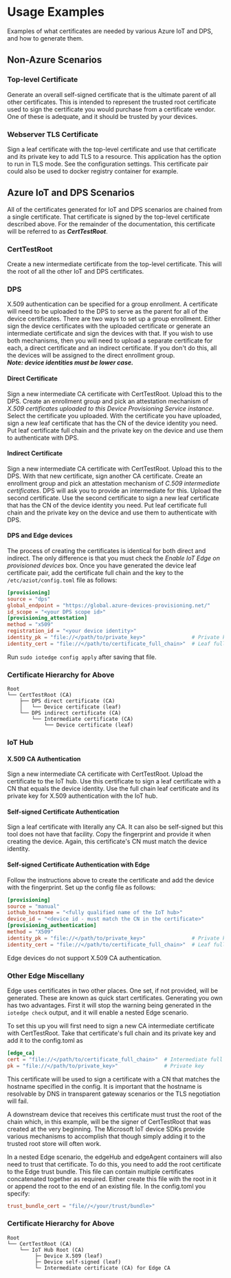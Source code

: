 # Usage Examples

Examples of what certificates are needed by various Azure IoT and DPS, and how to generate them.
## Non-Azure Scenarios
### Top-level Certificate
Generate an overall self-signed certificate that is the ultimate parent of all other certificates. This is intended to represent the trusted root certificate used to sign the certificate you would purchase from a certificate vendor. One of these is adequate, and it should be trusted by your devices.
### Webserver TLS Certificate
Sign a leaf certificate with the top-level certificate and use that certificate and its private key to add TLS to a resource. This application has the option to run in TLS mode. See the configuration settings. This certificate pair could also be used to docker registry container for example.
## Azure IoT and DPS Scenarios
All of the certificates generated for IoT and DPS scenarios are chained from a single certificate. That certificate is signed by the top-level certificate described above. For the remainder of the documentation, this certificate will be referred to as **_CertTestRoot_**.
### CertTestRoot
Create a new intermediate certificate from the top-level certificate. This will the root of all the other IoT and DPS certificates.
### DPS
X.509 authentication can be specified for a group enrollment. A certificate will need to be uploaded to the DPS to serve as the parent for all of the device certificates. There are two ways to set up a group enrollment. Either sign the device certificates with the uploaded certificate or generate an intermediate certificate and sign the devices with that. If you wish to use both mechanisms, then you will need to upload a separate certificate for each, a direct certificate and an indirect certificate. If you don't do this, all the devices will be assigned to the direct enrollment group.  
***Note: device identities must be lower case.***
#### Direct Certificate
Sign a new intermediate CA certificate with CertTestRoot. Upload this to the DPS. Create an enrollment group and pick an attestation mechanism of _X.509 certificates uploaded to this Device Provisioning Service instance_. Select the certificate you uploaded. With the certificate you have uploaded, sign a new leaf certificate that has the CN of the device identity you need. Put leaf certificate full chain and the private key on the device and use them to authenticate with DPS.
#### Indirect Certificate
Sign a new intermediate CA certificate with CertTestRoot. Upload this to the DPS. With that new certificate, sign another CA certificate. Create an enrollment group and pick an attestation mechanism of _C.509 intermediate certificates_. DPS will ask you to provide an intermediate for this. Upload the second certificate. Use the second certificate to sign a new leaf certificate that has the CN of the device identity you need. Put leaf certificate full chain and the private key on the device and use them to authenticate with DPS.
#### DPS and Edge devices
The process of creating the certificates is identical for both direct and indirect. The only difference is that you must check the _Enable IoT Edge on provisioned devices_ box. Once you have generated the device leaf certificate pair, add the certificate full chain and the key to the `/etc/aziot/config.toml` file as follows:
```toml
[provisioning]
source = "dps"
global_endpoint = "https://global.azure-devices-provisioning.net/"
id_scope = "<your DPS scope id>"
[provisioning_attestation]
method = "x509"
registration_id = "<your device identity>"
identity_pk = "file://</path/to/private_key>"               # Private key
identity_cert = "file://</path/to/certificate_full_chain>"  # Leaf full chain
```
Run `sudo iotedge config apply` after saving that file.
### Certificate Hierarchy for Above
```
Root
└──	CertTestRoot (CA)
    ├── DPS direct certificate (CA)
    │   └──	Device certificate (leaf)
    └── DPS indirect certificate (CA)
        └──	Intermediate certificate (CA)
            └──	Device certificate (leaf)
```
### IoT Hub
#### X.509 CA Authentication
Sign a new intermediate CA certificate with CertTestRoot. Upload the certificate to the IoT hub. Use this certificate to sign a leaf certificate with a CN that equals the device identity. Use the full chain leaf certificate and its private key for X.509 authentication with the IoT hub.
#### Self-signed Certificate Authentication
Sign a leaf certificate with literally any CA. It can also be self-signed but this tool does not have that facility. Copy the fingerprint and provide it when creating the device. Again, this certificate's CN must match the device identity.
#### Self-signed Certificate Authentication with Edge
Follow the instructions above to create the certificate and add the device with the fingerprint. Set up the config file as follows:
```toml
[provisioning]
source = "manual"
iothub_hostname = "<fully qualified name of the IoT hub>"
device_id = "<device id - must match the CN in the certificate>"
[provisioning_authentication]
method = "X509"
identity_pk = "file://</path/to/private_key>"               # Private key
identity_cert = "file://</path/to/certificate_full_chain>"  # Leaf full chain
```
Edge devices do not support X.509 CA authentication.
### Other Edge Miscellany
Edge uses certificates in two other places. One set, if not provided, will be generated. These are known as quick start certificates. Generating you own has two advantages. First it will stop the warning being generated in the `iotedge check` output, and it will enable a nested Edge scenario.

To set this up you will first need to sign a new CA intermediate certificate with CertTestRoot. Take that certificate's full chain and its private key and add it to the config.toml as 
```toml
[edge_ca]
cert = "file://</path/to/certificate_full_chain>"  # Intermediate full chain
pk = "file://</path/to/private_key>"               # Private key
```
This certificate will be used to sign a certificate with a CN that matches the hostname specified in the config. It is important that the hostname is resolvable by DNS in transparent gateway scenarios or the TLS negotiation will fail. 

A downstream device that receives this certificate must trust the root of the chain which, in this example, will be the signer of CertTestRoot that was created at the very beginning. The Microsoft IoT device SDKs provide various mechanisms to accomplish that though simply adding it to the trusted root store will often work.

In a nested Edge scenario, the edgeHub and edgeAgent containers will also need to trust that certificate. To do this, you need to add the root certificate to the Edge trust bundle. This file can contain multiple certificates concatenated together as required. Either create this file with the root in it or append the root to the end of an existing file. In the config.toml you specify:
```toml
trust_bundle_cert = "file//</your/trust/bundle>"
```
### Certificate Hierarchy for Above
```
Root
└──	CertTestRoot (CA)
    └── IoT Hub Root (CA)
         ├─	Device X.509 (leaf)
         ├─	Device self-signed (leaf)
         └─ Intermediate certificate (CA) for Edge CA
```